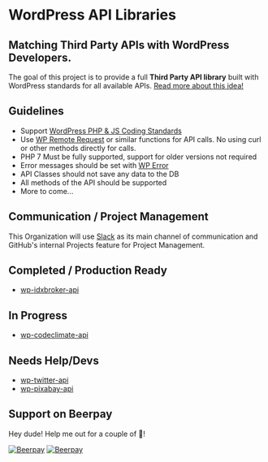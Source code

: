 # WordPress API Libraries

## Matching Third Party APIs with WordPress Developers.

The goal of this project is to provide a full **Third Party API library** built with WordPress standards for all available APIs. [Read more about this idea!](https://www.linkedin.com/pulse/api-client-libraries-wordpress-brandon-hubbard)

## Guidelines

* Support [WordPress PHP & JS Coding Standards](https://codex.wordpress.org/WordPress_Coding_Standards)
* Use [WP Remote Request](https://developer.wordpress.org/reference/functions/wp_remote_request/) or similar functions for API calls. No using curl or other methods directly for calls.
* PHP 7 Must be fully supported, support for older versions not required
* Error messages should be set with [WP Error](https://codex.wordpress.org/Class_Reference/WP_Error)
* API Classes should not save any data to the DB
* All methods of the API should be supported
* More to come...

## Communication / Project Management

This Organization will use [Slack](https://wp-api-libraries.slack.com/) as its main channel of communication and GitHub's internal Projects feature for Project Management.

## Completed / Production Ready

* [wp-idxbroker-api](https://github.com/wp-api-libraries/wp-idxbroker-api)

## In Progress

* [wp-codeclimate-api](https://github.com/wp-api-libraries/wp-codeclimate-api)

## Needs Help/Devs

* [wp-twitter-api](https://github.com/wp-api-libraries/wp-twitter-api)
* [wp-pixabay-api](https://github.com/wp-api-libraries/wp-pixabay-api)

## Support on Beerpay
Hey dude! Help me out for a couple of :beers:!

[![Beerpay](https://beerpay.io/wp-api-libraries/wp-api-libraries.com/badge.svg?style=beer-square)](https://beerpay.io/wp-api-libraries/wp-api-libraries.com)  [![Beerpay](https://beerpay.io/wp-api-libraries/wp-api-libraries.com/make-wish.svg?style=flat-square)](https://beerpay.io/wp-api-libraries/wp-api-libraries.com?focus=wish)
